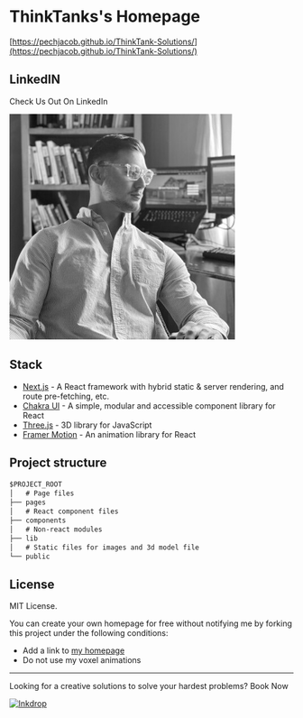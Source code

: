 # ThinkTanks's Homepage

[https://pechjacob.github.io/ThinkTank-Solutions/](https://pechjacob.github.io/ThinkTank-Solutions/)

## LinkedIN

Check Us Out On LinkedIn

[![LinkedIn thumbnail](./doc/thumb.png)](https://www.linkedin.com/in/jacobpech/)

## Stack

- [Next.js](https://nextjs.org/) - A React framework with hybrid static & server rendering, and route pre-fetching, etc.
- [Chakra UI](https://chakra-ui.com/) - A simple, modular and accessible component library for React
- [Three.js](https://threejs.org/) - 3D library for JavaScript
- [Framer Motion](https://www.framer.com/motion/) - An animation library for React

## Project structure

```
$PROJECT_ROOT
│   # Page files
├── pages
│   # React component files
├── components
│   # Non-react modules
├── lib
│   # Static files for images and 3d model file
└── public
```

## License

MIT License.

You can create your own homepage for free without notifying me by forking this project under the following conditions:

- Add a link to [my homepage](https://pechjacob.github.io/Current-Resume/)
- Do not use my voxel animations

---

Looking for a creative solutions to solve your hardest problems? Book Now

[![Inkdrop](https://github.com/craftzdog/dotfiles-public/raw/master/images/inkdrop.png)](https://www.inkdrop.app/)
